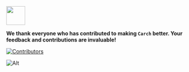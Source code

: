 <img src="https://cdn-icons-png.flaticon.com/128/4587/4587595.png" width="50" />

**We thank everyone who has contributed to making `Carch` better. Your feedback and contributions are invaluable!**

[![Contributors](https://contrib.rocks/image?repo=harilvfs/carch)](https://github.com/harilvfs/carch/graphs/contributors)

![Alt](https://repobeats.axiom.co/api/embed/4d5c2488d768e7beee43c843c179917fe2a2bca1.svg)
